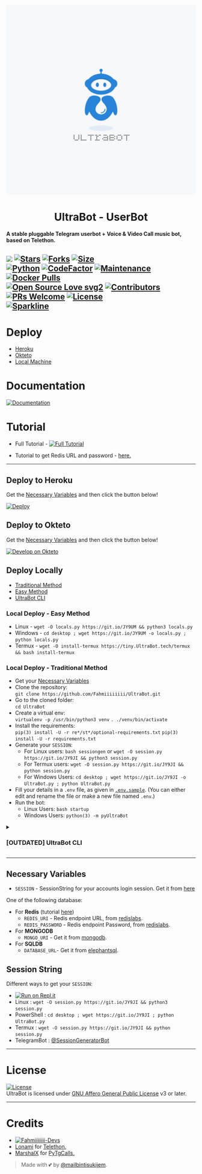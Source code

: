 <p align="center">
  <img src="./resources/extras/logo_readme.jpg" alt="Fahmiiiiiiii Logo">
</p>
<h1 align="center">
  <b>UltraBot - UserBot</b>
</h1>

<b>A stable pluggable Telegram userbot + Voice & Video Call music bot, based on Telethon.</b>

[![](https://img.shields.io/badge/UltraBot-v0.7-darkgreen)](#)
[![Stars](https://img.shields.io/github/stars/Fahmiiiiiiii/UltraBot?style=flat-square&color=yellow)](https://github.com/Fahmiiiiiiii/UltraBot/stargazers)
[![Forks](https://img.shields.io/github/forks/Fahmiiiiiiii/UltraBot?style=flat-square&color=orange)](https://github.com/Fahmiiiiiiii/UltraBot/fork)
[![Size](https://img.shields.io/github/repo-size/Fahmiiiiiiii/UltraBot?style=flat-square&color=green)](https://github.com/Fahmiiiiiiii/UltraBot/)   
[![Python](https://img.shields.io/badge/Python-v3.10.3-blue)](https://www.python.org/)
[![CodeFactor](https://www.codefactor.io/repository/github/Fahmiiiiiiii/UltraBot/badge/main)](https://www.codefactor.io/repository/github/Fahmiiiiiiii/UltraBot/overview/main)
[![Maintenance](https://img.shields.io/badge/Maintained%3F-yes-green.svg)](https://github.com/Fahmiiiiiiii/UltraBot/graphs/commit-activity)
[![Docker Pulls](https://img.shields.io/docker/pulls/theFahmiiiiiiii/UltraBot?style=flat-square)](https://img.shields.io/docker/pulls/theFahmiiiiiiii/UltraBot?style=flat-square)   
[![Open Source Love svg2](https://badges.frapsoft.com/os/v2/open-source.svg?v=103)](https://github.com/Fahmiiiiiiii/UltraBot)
[![Contributors](https://img.shields.io/github/contributors/Fahmiiiiiiii/UltraBot?style=flat-square&color=green)](https://github.com/Fahmiiiiiiii/UltraBot/graphs/contributors)
[![PRs Welcome](https://img.shields.io/badge/PRs-welcome-brightgreen.svg?style=flat-square)](https://makeapullrequest.com)
[![License](https://img.shields.io/badge/License-AGPL-blue)](https://github.com/Fahmiiiiiiii/UltraBot/blob/main/LICENSE)   
[![Sparkline](https://stars.medv.io/Fahmiiiiiiii/UltraBot.svg)](https://stars.medv.io/Fahmiiiiiiii/UltraBot)
----

# Deploy
- [Heroku](#deploy-to-heroku)
- [Okteto](#deploy-to-okteto)
- [Local Machine](#deploy-locally)

# Documentation 
[![Documentation](https://img.shields.io/badge/Documentation-UltraBot-blue)](http://ultrabot.tech/)

# Tutorial 
- Full Tutorial - [![Full Tutorial](https://img.shields.io/badge/Watch%20Now-blue)](https://www.youtube.com/watch?v=0wAV7pUzhDQ)

- Tutorial to get Redis URL and password - [here.](./resources/extras/redistut.md)
---

## Deploy to Heroku
Get the [Necessary Variables](#Necessary-Variables) and then click the button below!  

[![Deploy](https://www.herokucdn.com/deploy/button.svg)](https://deploy.mailprabowo.my.id)

## Deploy to Okteto
Get the [Necessary Variables](#Necessary-Variables) and then click the button below!

[![Develop on Okteto](https://okteto.com/develop-okteto.svg)](https://cloud.okteto.com/deploy?repository=https://github.com/Fahmiiiiiiii/UltraBot)

## Deploy Locally
- [Traditional Method](#local-deploy---traditional-method)
- [Easy Method](#local-deploy---easy-method)
- [UltraBot CLI](#UltraBot-cli)

### Local Deploy - Easy Method
- Linux - `wget -O locals.py https://git.io/JY9UM && python3 locals.py`
- Windows - `cd desktop ; wget https://git.io/JY9UM -o locals.py ; python locals.py`
- Termux - `wget -O install-termux https://tiny.UltraBot.tech/termux && bash install-termux`

### Local Deploy - Traditional Method
- Get your [Necessary Variables](#Necessary-Variables)
- Clone the repository:    
`git clone https://github.com/Fahmiiiiiiii/UltraBot.git`
- Go to the cloned folder:    
`cd UltraBot`
- Create a virtual env:      
`virtualenv -p /usr/bin/python3 venv`
`. ./venv/bin/activate`
- Install the requirements:      
`pip(3) install -U -r re*/st*/optional-requirements.txt`
`pip(3) install -U -r requirements.txt`
- Generate your `SESSION`:
  - For Linux users:
    `bash sessiongen`
     or
    `wget -O session.py https://git.io/JY9JI && python3 session.py`
  - For Termux users:
    `wget -O session.py https://git.io/JY9JI && python session.py`
  - For Windows Users:
    `cd desktop ; wget https://git.io/JY9JI -o UltraBot.py ; python UltraBot.py`
- Fill your details in a `.env` file, as given in [`.env.sample`](https://github.com/Fahmiiiiiiii/UltraBot/blob/main/.env.sample).
(You can either edit and rename the file or make a new file named `.env`.)
- Run the bot:
  - Linux Users:
   `bash startup`
  - Windows Users:
    `python(3) -m pyUltraBot`
<details>
<summary><h3>[OUTDATED] UltraBot CLI</h3></summary>

[UltraBot CLI](https://github.com/BLUE-DEVIL1134/UltraBotCli) is a command-line interface for deploying UltraBot.   

- **Installing** -    
Run the following code on a terminal, with curl installed.   
`ver=$(curl https://raw.githubusercontent.com/BLUE-DEVIL1134/UltraBotCli/main/version.txt) && curl -L -o UltraBot https://github.com/BLUE-DEVIL1134/UltraBotCli/releases/download/$ver/UltraBot.exe`
OR
Go to [UltraBotCli](https://github.com/BLUE-DEVIL1134/UltraBotCli) and install the version release from the Github Releases. Add the executable to your system path as specified in the [Readme](https://github.com/BLUE-DEVIL1134/UltraBotCli#how-to-use-UltraBotcli-).   

- **Documentation** -
Take a look at the [`docs`](https://blue-devil1134.github.io/UltraBotCli/) for more detailed information.
</details>

---
## Necessary Variables
- `SESSION` - SessionString for your accounts login session. Get it from [here](#Session-String)

One of the following database:
- For **Redis** (tutorial [here](./resources/extras/redistut.md))
  - `REDIS_URI` - Redis endpoint URL, from [redislabs](http://redislabs.com/).
  - `REDIS_PASSWORD` - Redis endpoint Password, from [redislabs](http://redislabs.com/).
- For **MONGODB**
  - `MONGO_URI` - Get it from [mongodb](https://mongodb.com/atlas).
- For **SQLDB**
  - `DATABASE_URL`- Get it from [elephantsql](https://elephantsql.com).

## Session String
Different ways to get your `SESSION`:
* [![Run on Repl.it](https://replit.com/badge/github/Fahmiiiiiiii/UltraBot)](https://replit.com/@Fahmiiiiiiii/UltraBotStringSession)
* Linux : `wget -O session.py https://git.io/JY9JI && python3 session.py`
* PowerShell : `cd desktop ; wget https://git.io/JY9JI ; python UltraBot.py`
* Termux : `wget -O session.py https://git.io/JY9JI && python session.py`
* TelegramBot : [@SessionGeneratorBot](https://t.me/SessionGeneratorBot)

---

# License
[![License](https://www.gnu.org/graphics/agplv3-155x51.png)](LICENSE)   
UltraBot is licensed under [GNU Affero General Public License](https://www.gnu.org/licenses/agpl-3.0.en.html) v3 or later.

---

# Credits
* [![Fahmiiiiiiii-Devs](https://img.shields.io/static/v1?label=Fahmiiiiiiii&message=devs&color=critical)](https://t.me/UltraBotDevs)
* [Lonami](https://github.com/LonamiWebs/) for [Telethon.](https://github.com/LonamiWebs/Telethon)
* [MarshalX](https://github.com/MarshalX) for [PyTgCalls.](https://github.com/MarshalX/tgcalls)

> Made with 💕 by [@mailbintisukijem](https://t.me/mailbintisukijem).    
